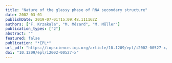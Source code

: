 ```yaml
---
title: "Nature of the glassy phase of RNA secondary structure"
date: 2002-03-01
publishDate: 2019-07-01T15:09:48.111162Z
authors: ["F. Krzakala", "M. Mézard", "M. Müller"]
publication_types: ["2"]
abstract: ""
featured: false
publication: "*EPL*"
url_pdf: "https://iopscience.iop.org/article/10.1209/epl/i2002-00527-x/meta"
doi: "10.1209/epl/i2002-00527-x"
---
```


